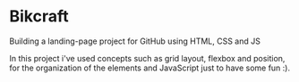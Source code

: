 # Bikcraft
Building a landing-page project for GitHub using HTML, CSS and JS

In this project i've used concepts such as grid layout, flexbox and position, for the organization of the elements and JavaScript just to have some fun :).
